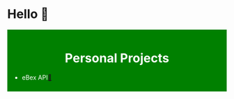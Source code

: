 # Hello 👋

<div style="background-color: green; padding: 10px; color: #fff; text-align: center;">
  <h1>Personal Projects</h1>
  <ul>
    <li>
      <span style="display: flex;">
        eBex API
        <a href='http://wcawasa.pythonanywhere.com/'>🔗</a>
      </span>
    </li>
  </ul>
</div>

